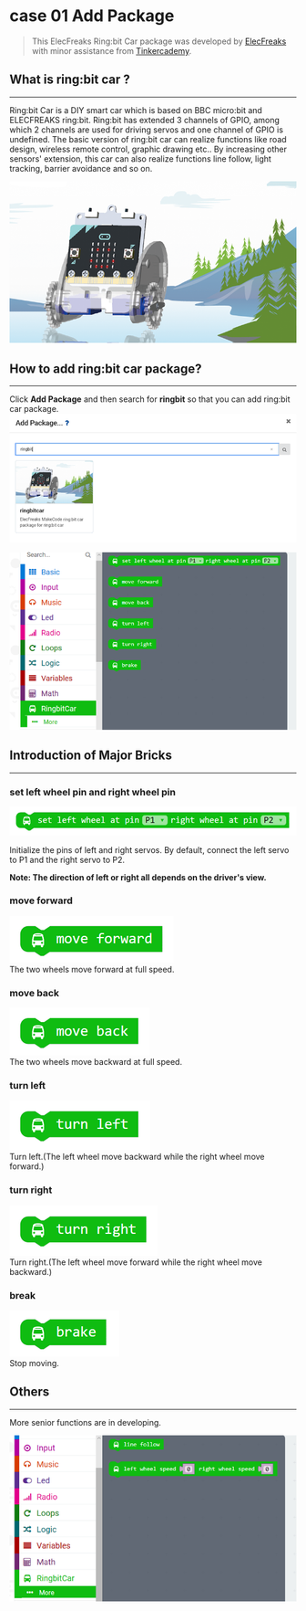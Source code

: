 # case 01 Add Package

> This ElecFreaks Ring:bit Car package was developed by [ElecFreaks](https://www.elecfreaks.com/) with minor assistance from [Tinkercademy](https://tinkercademy.com/).  

## What is ring:bit car ?   
---

Ring:bit Car is a DIY smart car which is based on BBC micro:bit and ELECFREAKS ring:bit. Ring:bit has extended 3 channels of GPIO, among which 2 channels are used for driving servos and one channel of GPIO is undefined. The basic version of ring:bit car can realize functions like road design, wireless remote control, graphic drawing etc.. By increasing other sensors' extension, this car can also realize functions line follow, light tracking, barrier avoidance and so on.  

![1](./images/etm0cGB.png)

## How to add ring:bit car package?   
---
Click **Add Package** and then search for **ringbit** so that you can add ring:bit car package.  
![](./images/Ruh0MxU.png)  

![](./images/kiO9N67.png)  

## Introduction of Major Bricks  
---
### set left wheel pin and right wheel pin  
![](./images/aq4GLkQ.png)  

Initialize the pins of left and right servos. By default, connect the left servo to P1 and the right servo to P2.   

**Note: The direction of left or right all depends on the driver's view.**  

### move forward  
![](./images/QLVHllr.png)  
The two wheels move forward at full speed.   

### move back  
![](./images/ToNFNcW.png)  
The two wheels move backward at full speed.   

### turn left  
![](./images/KkLjxFP.png)  
Turn left.(The left wheel move backward while the right wheel move forward.)   

### turn right  
![](./images/sjq6PSt.png)  
Turn right.(The left wheel move forward while the right wheel move backward.)   

### break  
![](./images/fDaWOeJ.png)  
Stop moving. 

## Others  
---
More senior functions are in developing.   

![](./images/D5VkmRg.png)   

